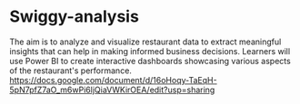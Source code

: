 # Swiggy-analysis
The aim is to analyze and visualize restaurant data to extract meaningful insights that can help in making informed business decisions. Learners will use Power BI to create interactive dashboards showcasing various aspects of the restaurant's performance.
https://docs.google.com/document/d/16oHoqy-TaEqH-5pN7pfZ7aO_m6wPi6ljQiaVWKirOEA/edit?usp=sharing
